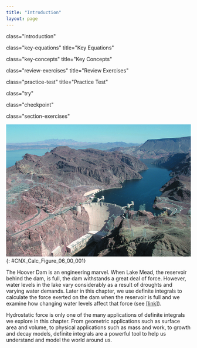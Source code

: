 ```yaml
---
title: "Introduction"
layout: page
---
```



<cnx-pi data-type="cnx.flag.introduction"> class="introduction" </cnx-pi>

<cnx-pi data-type="cnx.eoc">class="key-equations" title="Key Equations"</cnx-pi>

<cnx-pi data-type="cnx.eoc">class="key-concepts" title="Key Concepts"</cnx-pi>

<cnx-pi data-type="cnx.eoc">class="review-exercises" title="Review Exercises"</cnx-pi>

<cnx-pi data-type="cnx.eoc">class="practice-test" title="Practice Test"</cnx-pi>

<cnx-pi data-type="cnx.answers">class="try"</cnx-pi>

<cnx-pi data-type="cnx.answers">class="checkpoint"</cnx-pi>

<cnx-pi data-type="cnx.answers">class="section-exercises"</cnx-pi>

 ![This is a picture of the Hoover Dam. The picture has the dam in the background and flowing water in the foreground below the dam.](../resources/CNX_Calc_Figure_06_00_001.jpg "Hoover Dam is one of the United States&#x2019; iconic landmarks, and provides irrigation and hydroelectric power for millions of people in the southwest United States. (credit: modification of work by Lynn Betts, Wikimedia)"){: #CNX_Calc_Figure_06_00_001}

The Hoover Dam is an engineering marvel. When Lake Mead, the reservoir behind the dam, is full, the dam withstands a great deal of force. However, water levels in the lake vary considerably as a result of droughts and varying water demands. Later in this chapter, we use definite integrals to calculate the force exerted on the dam when the reservoir is full and we examine how changing water levels affect that force (see [\[link\]](/m53648#fs-id1167793421214)).

Hydrostatic force is only one of the many applications of definite integrals we explore in this chapter. From geometric applications such as surface area and volume, to physical applications such as mass and work, to growth and decay models, definite integrals are a powerful tool to help us understand and model the world around us.

